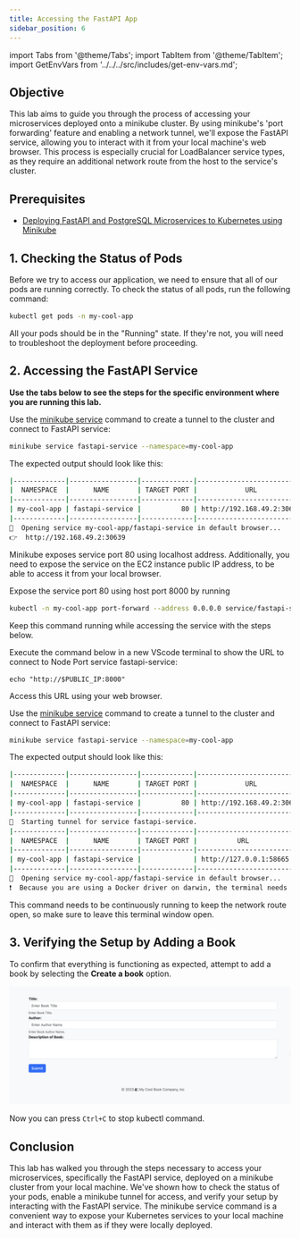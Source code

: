 ```yaml
---
title: Accessing the FastAPI App
sidebar_position: 6
---
```

import Tabs from '@theme/Tabs';
import TabItem from '@theme/TabItem';
import GetEnvVars from '../../../src/includes/get-env-vars.md';

## Objective
This lab aims to guide you through the process of accessing your microservices deployed onto a minikube cluster. By using minikube's 'port forwarding' feature and enabling a network tunnel, we'll expose the FastAPI service, allowing you to interact with it from your local machine's web browser. This process is especially crucial for LoadBalancer service types, as they require an additional network route from the host to the service's cluster.

## Prerequisites
- [Deploying FastAPI and PostgreSQL Microservices to Kubernetes using Minikube](./deploy-app.md)

<!--This is a shared file at src/includes/get-env-vars.md that tells users to navigate to the 'python-fastapi-demo-docker' directory where their environment variables are sourced.-->
<GetEnvVars />



## 1. Checking the Status of Pods
Before we try to access our application, we need to ensure that all of our pods are running correctly. To check the status of all pods, run the following command:
```bash
kubectl get pods -n my-cool-app
```
All your pods should be in the "Running" state. If they're not, you will need to troubleshoot the deployment before proceeding.

## 2. Accessing the FastAPI Service

**Use the tabs below to see the steps for the specific environment where you are running this lab.**

<Tabs>

  <TabItem value="AWS Workshop Studio" label="AWS Workshop Studio" default>

Use the [minikube service](https://minikube.sigs.k8s.io/docs/commands/service/) command to create a tunnel to the cluster and connect to FastAPI service:
```bash
minikube service fastapi-service --namespace=my-cool-app
```
The expected output should look like this:
```bash
|-------------|-----------------|-------------|---------------------------|
|  NAMESPACE  |      NAME       | TARGET PORT |            URL            |
|-------------|-----------------|-------------|---------------------------|
| my-cool-app | fastapi-service |          80 | http://192.168.49.2:30639 |
|-------------|-----------------|-------------|---------------------------|
🎉  Opening service my-cool-app/fastapi-service in default browser...
👉  http://192.168.49.2:30639
```
Minikube exposes service port 80 using localhost address. Additionally, you need to expose the service on the EC2 instance public IP address, to be able to access it from your local browser.

Expose the service port 80 using host port 8000 by running
```bash
kubectl -n my-cool-app port-forward --address 0.0.0.0 service/fastapi-service 8000:80
```
Keep this command running while accessing the service with the steps below.

Execute the command below in a new VScode terminal to show the URL to connect to Node Port service fastapi-service:
```
echo "http://$PUBLIC_IP:8000"
```
Access this URL using your web browser.

</TabItem>

  <TabItem value="Local Computer" label="Local Computer" default>

Use the [minikube service](https://minikube.sigs.k8s.io/docs/commands/service/) command to create a tunnel to the cluster and connect to FastAPI service:
```bash
minikube service fastapi-service --namespace=my-cool-app
```
The expected output should look like this:
```bash
|-------------|-----------------|-------------|---------------------------|
|  NAMESPACE  |      NAME       | TARGET PORT |            URL            |
|-------------|-----------------|-------------|---------------------------|
| my-cool-app | fastapi-service |          80 | http://192.168.49.2:30639 |
|-------------|-----------------|-------------|---------------------------|
🏃  Starting tunnel for service fastapi-service.
|-------------|-----------------|-------------|------------------------|
|  NAMESPACE  |      NAME       | TARGET PORT |          URL           |
|-------------|-----------------|-------------|------------------------|
| my-cool-app | fastapi-service |             | http://127.0.0.1:58665 |
|-------------|-----------------|-------------|------------------------|
🎉  Opening service my-cool-app/fastapi-service in default browser...
❗  Because you are using a Docker driver on darwin, the terminal needs to be open to run it.
```
This command needs to be continuously running to keep the network route open, so make sure to leave this terminal window open.

</TabItem>

</Tabs>

## 3. Verifying the Setup by Adding a Book
To confirm that everything is functioning as expected, attempt to add a book by selecting the **Create a book** option.

![Image](./images/app-create-book.png)

Now you can press `Ctrl+C` to stop kubectl command.

## Conclusion
This lab has walked you through the steps necessary to access your microservices, specifically the FastAPI service, deployed on a minikube cluster from your local machine. We've shown how to check the status of your pods, enable a minikube tunnel for access, and verify your setup by interacting with the FastAPI service. The minikube service command is a convenient way to expose your Kubernetes services to your local machine and interact with them as if they were locally deployed.